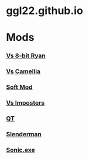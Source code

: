 # ggl22.github.io
# Mods
### [Vs 8-bit Ryan](https://twastinfg.github.io/Test3/8bitryan) 
### [Vs Camellia](https://twastinfg.github.io/Test3/camellia)
### [Soft Mod](https://twastinfg.github.io/Test3/fnf-soft)     
### [Vs Imposters](https://twastinfg.github.io/Test3/impostor-v3)
### [QT](https://twastinfg.github.io/Test3/qt)
### [Slenderman](https://twastinfg.github.io/Test3/slenderman)
### [Sonic.exe](https://twastinfg.github.io/Test3/sonic-exe)
